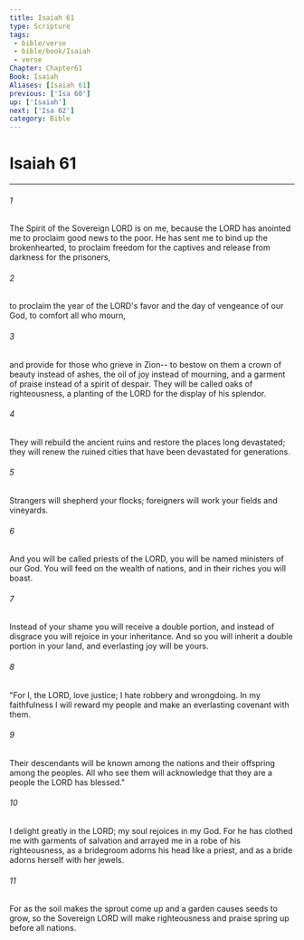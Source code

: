```yaml
---
title: Isaiah 61
type: Scripture
tags:
 - bible/verse
 - bible/book/Isaiah
 - verse
Chapter: Chapter61
Book: Isaiah
Aliases: [Isaiah 61]
previous: ['Isa 60']
up: ['Isaiah']
next: ['Isa 62']
category: Bible
---
```

# Isaiah 61

***


###### 1 
The Spirit of the Sovereign LORD is on me, because the LORD has anointed me to proclaim good news to the poor. He has sent me to bind up the brokenhearted, to proclaim freedom for the captives and release from darkness for the prisoners, 

###### 2 
to proclaim the year of the LORD's favor and the day of vengeance of our God, to comfort all who mourn, 

###### 3 
and provide for those who grieve in Zion-- to bestow on them a crown of beauty instead of ashes, the oil of joy instead of mourning, and a garment of praise instead of a spirit of despair. They will be called oaks of righteousness, a planting of the LORD for the display of his splendor. 

###### 4 
They will rebuild the ancient ruins and restore the places long devastated; they will renew the ruined cities that have been devastated for generations. 

###### 5 
Strangers will shepherd your flocks; foreigners will work your fields and vineyards. 

###### 6 
And you will be called priests of the LORD, you will be named ministers of our God. You will feed on the wealth of nations, and in their riches you will boast. 

###### 7 
Instead of your shame you will receive a double portion, and instead of disgrace you will rejoice in your inheritance. And so you will inherit a double portion in your land, and everlasting joy will be yours. 

###### 8 
"For I, the LORD, love justice; I hate robbery and wrongdoing. In my faithfulness I will reward my people and make an everlasting covenant with them. 

###### 9 
Their descendants will be known among the nations and their offspring among the peoples. All who see them will acknowledge that they are a people the LORD has blessed." 

###### 10 
I delight greatly in the LORD; my soul rejoices in my God. For he has clothed me with garments of salvation and arrayed me in a robe of his righteousness, as a bridegroom adorns his head like a priest, and as a bride adorns herself with her jewels. 

###### 11 
For as the soil makes the sprout come up and a garden causes seeds to grow, so the Sovereign LORD will make righteousness and praise spring up before all nations. 
